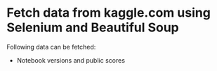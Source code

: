 # Fetch data from kaggle.com using Selenium and Beautiful Soup
Following data can be fetched:
- Notebook versions and public scores
